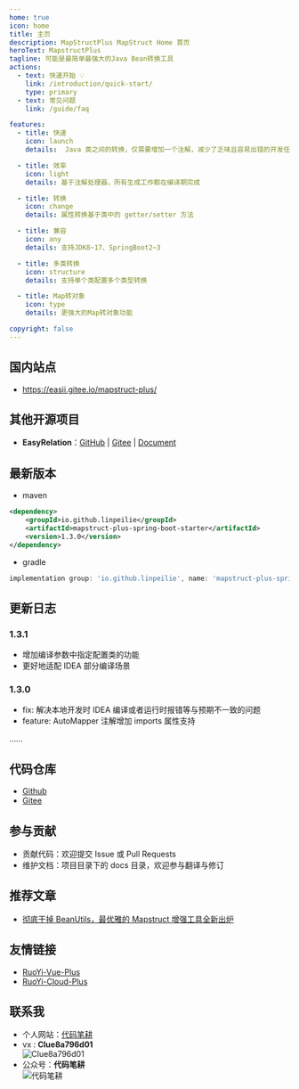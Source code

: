 ```yaml
---
home: true
icon: home
title: 主页
description: MapStructPlus MapStruct Home 首页
heroText: MapstructPlus
tagline: 可能是最简单最强大的Java Bean转换工具
actions:
  - text: 快速开始 💡
    link: /introduction/quick-start/
    type: primary
  - text: 常见问题
    link: /guide/faq

features:
  - title: 快速
    icon: launch
    details:  Java 类之间的转换，仅需要增加一个注解，减少了乏味且容易出错的开发任务

  - title: 效率
    icon: light
    details: 基于注解处理器，所有生成工作都在编译期完成

  - title: 转换
    icon: change
    details: 属性转换基于类中的 getter/setter 方法

  - title: 兼容
    icon: any
    details: 支持JDK8~17、SpringBoot2~3

  - title: 多类转换
    icon: structure
    details: 支持单个类配置多个类型转换

  - title: Map转对象
    icon: type
    details: 更强大的Map转对象功能

copyright: false
---
```


## 国内站点

- https://easii.gitee.io/mapstruct-plus/

## 其他开源项目

- **EasyRelation**：[GitHub](https://github.com/linpeilie/easy-relation) | [Gitee](https://gitee.com/easii/easy-relation) | [Document](https://easy-relation.easii.cn)

## 最新版本

- maven

```xml
<dependency>
    <groupId>io.github.linpeilie</groupId>
    <artifactId>mapstruct-plus-spring-boot-starter</artifactId>
    <version>1.3.0</version>
</dependency>
```

- gradle

```groovy
implementation group: 'io.github.linpeilie', name: 'mapstruct-plus-spring-boot-starter', version: '1.3.0'
```

## 更新日志

### 1.3.1

- 增加编译参数中指定配置类的功能
- 更好地适配 IDEA 部分编译场景

### 1.3.0

- fix: 解决本地开发时 IDEA 编译或者运行时报错等与预期不一致的问题
- feature: AutoMapper 注解增加 imports 属性支持

……

## 代码仓库

- [Github](https://github.com/linpeilie/mapstruct-plus)
- [Gitee](https://gitee.com/linpeilie/mapstruct-plus)

## 参与贡献

- 贡献代码：欢迎提交 Issue 或 Pull Requests
- 维护文档：项目目录下的 docs 目录，欢迎参与翻译与修订

## 推荐文章

- [彻底干掉 BeanUtils，最优雅的 Mapstruct 增强工具全新出炉](https://juejin.cn/post/7204307381688909882)

## 友情链接

- [RuoYi-Vue-Plus](https://gitee.com/JavaLionLi/RuoYi-Vue-Plus/wikis/pages)
- [RuoYi-Cloud-Plus](https://gitee.com/JavaLionLi/RuoYi-Cloud-Plus/wikis/pages)

## 联系我

- 个人网站：[代码笔耕](https://easii.gitee.io)    
- vx : **Clue8a796d01**    
  ![Clue8a796d01](https://img-1318183505.cos.ap-nanjing.myqcloud.com/20230609091707.webp)
- 公众号：**代码笔耕**    
  ![代码笔耕](https://img-1318183505.cos.ap-nanjing.myqcloud.com/qrcode_for_gh_c207b35e04b8_344.webp)


